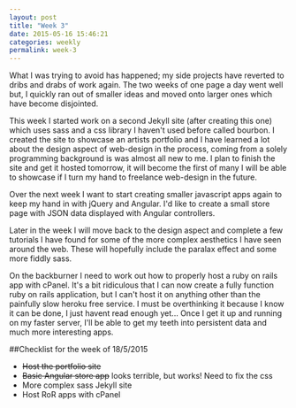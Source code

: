 ```yaml
---
layout: post
title: "Week 3"
date: 2015-05-16 15:46:21
categories: weekly
permalink: week-3
---
```


What I was trying to avoid has happened; my side projects have reverted to dribs and drabs of work again.  The two weeks of one page a day went well but, I quickly ran out of smaller ideas and moved onto larger ones which have become disjointed.

This week I started work on a second Jekyll site (after creating this one) which uses sass and a css library I haven't used before called bourbon.  I created the site to showcase an artists portfolio and I have learned a lot about the design aspect of web-design in the process, coming from a solely programming background is was almost all new to me.  I plan to finish the site and get it hosted tomorrow, it will become the first of many I will be able to showcase if I turn my hand to freelance web-design in the future.

Over the next week I want to start creating smaller javascript apps again to keep my hand in with jQuery and Angular.  I'd like to create a small store page with JSON data displayed with Angular controllers.

Later in the week I will move back to the design aspect and complete a few tutorials I have found for some of the more complex aesthetics I have seen around the web.  These will hopefully include the paralax effect and some more fiddly sass.

On the backburner I need to work out how to properly host a ruby on rails app with cPanel.  It's a bit ridiculous that I can now create a fully function ruby on rails application, but I can't host it on anything other than the painfully slow heroku free service.  I must be overthinking it because I know it can be done, I just havent read enough yet... Once I get it up and running on my faster server, I'll be able to get my teeth into persistent data and much more interesting apps.

##Checklist for the week of 18/5/2015
* ~~Host the portfolio site~~
* ~~Basic Angular store app~~  looks terrible, but works! Need to fix the css
* More complex sass Jekyll site
* Host RoR apps with cPanel